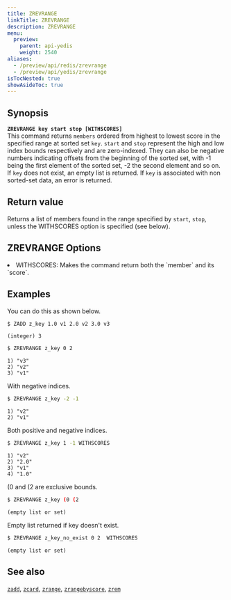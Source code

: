 ```yaml
---
title: ZREVRANGE
linkTitle: ZREVRANGE
description: ZREVRANGE
menu:
  preview:
    parent: api-yedis
    weight: 2540
aliases:
  - /preview/api/redis/zrevrange
  - /preview/api/yedis/zrevrange
isTocNested: true
showAsideToc: true
---
```


## Synopsis

<b>`ZREVRANGE key start stop [WITHSCORES]`</b><br>
This command returns `members` ordered from highest to lowest score in the specified range at sorted set `key`.
`start` and `stop` represent the high and low index bounds respectively and are zero-indexed. They can also be negative
numbers indicating offsets from the beginning of the sorted set, with -1 being the first element of the sorted set, -2 the second element and so on.
If `key` does not exist, an empty list is returned. If `key` is associated with non sorted-set data, an error is returned.

## Return value

Returns a list of members found in the range specified by `start`, `stop`, unless the WITHSCORES option is specified (see below).

## ZREVRANGE Options

<li> WITHSCORES: Makes the command return both the `member` and its `score`.</li>

## Examples

You can do this as shown below.

```sh
$ ZADD z_key 1.0 v1 2.0 v2 3.0 v3
```

```
(integer) 3
```

```sh
$ ZREVRANGE z_key 0 2
```

```
1) "v3"
2) "v2"
3) "v1"
```

With negative indices.

```sh
$ ZREVRANGE z_key -2 -1
```

```
1) "v2"
2) "v1"
```

Both positive and negative indices.

```sh
$ ZREVRANGE z_key 1 -1 WITHSCORES
```

```
1) "v2"
2) "2.0"
3) "v1"
4) "1.0"
```

(0 and (2 are exclusive bounds.

```sh
$ ZREVRANGE z_key (0 (2
```

```
(empty list or set)
```

Empty list returned if key doesn't exist.

```sh
$ ZREVRANGE z_key_no_exist 0 2  WITHSCORES
```

```
(empty list or set)
```

## See also

[`zadd`](../zadd/), [`zcard`](../zcard/), [`zrange`](../zrange/), [`zrangebyscore`](../zrangebyscore/), [`zrem`](../zrem)

